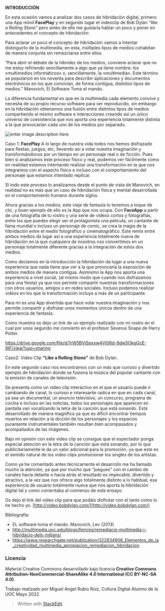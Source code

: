 ﻿

**INTRODUCCIÓN**

En esta ocasión vamos a analizar dos casos de hibridación digital, primero una App móvil **FacePlay** y en segundo lugar el videoclip de Bob Dylan *"like a Rolling Stone"* pero antes de ello me gustaría hablar un poco y poner en antecedentes el concepto de hibridación:

Para aclarar un poco el concepto de hibridación vamos a intentar distinguirlo de la multimedia, en esta, múltiples tipos de medios cohabitan de manera conjunta sin remezclarse entre ellos.

“Para abrir el debate de la hibridez de los medios, conviene aclarar que no me estoy refiriendo sencillamente a algo que ya tiene nombre: los «multimedios informáticos» o, sencillamente, la «multimedia». Este término se popularizó en los noventa para describir aplicaciones y documentos electrónicos en los que convivían, de forma contigua, distintos tipos de medios.” Manovich, El Software Toma el mando.

La diferencia fundamental es que en la multimedia cada elemento convive y necesita de su propio recurso software para ser reproducido, sin embargo en la hibridación obtenemos una fusión entre distintos tipos de medios compartiendo el mismo software e interacciones creando así un único universo de coexistencia que nos aporta una experiencia totalmente distinta a la que provocarían cada uno de los medios por separado.


![enter image description here](https://play-lh.googleusercontent.com/VXTCkZJtyurz6nuiBgfrZ9yK0JEvsoqK1DUMiUj40WG7riWJ0EoOpAwRbUmdnNEwrJ0)


Caso 1: **FacePlay**
A lo largo de nuestra vida todos nos hemos disfrazado para fiestas, juegos, etc, llevando así a volar nuestra imaginación y transformándonos por un tiempo en un personaje real o de ficción. 
Pues bien si analizamos este proceso físico y real, podemos ver fácilmente como en realidad estamos intentando realizar una transformación en la que nos integramos con el aspecto físico e incluso con el comportamiento del personaje que estamos intentado replicar. 

Si todo este proceso lo analizamos desde el punto de vista de Manovich, en realidad no es más que un caso de hibridación física y mental desarrollada en el comportamiento humano durante siglos. 

Ahora gracias a los medios, este viaje de fantasía lo tenemos a toque de clic, y buen ejemplo de ello es la App que nos ocupa. Con **FaceApp** a partir de una fotografía de tu rostro y una serie de videos cortos y fotografías, entre los que puedes elegir ser el protagonista una película, un cantante de fama mundial o incluso un personaje de comic, se crea la magia de la hibridación entre el medio fotográfico y cinematográfico. 
Este remix entre ambos medios da lugar así a una experiencia totalmente nueva de hibridación en la que cualquiera de nosotros nos convertimos en un personaje totalmente diferente gracias a la integración de estos dos medios.

Como decíamos en la introducción la hibridación da lugar a una nueva experiencia que nada tiene que ver a la que provocaría la exposición de ambos medios de manera contigua.
Asimismo la App nos aporta una experiencia a nivel social, (al mismo modo que cuando nos disfrazamos para una fiesta) ya que nos permite compartir nuestras transformaciones con otros usuarios, amigos o en redes sociales. Incluso podemos realizar videos en los que la transformación incluya a más de un participante. 

Para mí es una App divertida que hace volar nuestra imaginación y nos permite compartir y disfrutar unos momentos únicos dentro de una experiencia de fantasía.  

Como muestra os dejo un link de un ejemplo realizado con mi rostro en el cual por unos segundo me convierto en el profesor Severus Snape de Harry Potter.

https://drive.google.com/file/d/1rW5BVjSpxxw4Vt06d-9dw5OkqGcE-9tF/view?usp=sharing

Caso2: Video Clip **"Like a Rolling Stone"** de Bob Dylan.

En este segundo caso nos encontramos con un más que curioso y divertido ejemplo de hibridación donde se fusiona la música del popular cantante con la emisión de canales de televisión.

Se presenta como un video clip interactivo en el que el usuario puede ir cambiando de canal, lo curioso e interesante radica en que en cada canal, ya sea un documental, un anuncio televisivo, un concurso, programa de cocina e incluso en las noticias, todos los personajes que aparecen en pantalla van vocalizando la letra de la canción que está sonando.  Está desarrollado de manera magnífica ya que es difícil encontrar tiempos muertos en relación a la dicción de los personajes y los espacios puramente instrumentales también resultan bien acompasados y acompañados de las imágenes.

Bajo mi opinión con este video clip se consigue que el espectador ponga especial atención en la letra de la canción que está sonando, por lo que publicitariamente le da un valor adicional para la promoción, ya que este es el sentido natural de los video clips promocionar los singles de los artistas.

Como ya he comentado antes técnicamente el desarrollo me ha llamado mucho la atención, ya que por mucho que "juegues" con el cambio de canales hacia delante o hacia atrás el resultado es impecable, divertido y atractivo, a la vez que nos ofrece algo totalmente distinto a lo habitual, esa experiencia de usuario totalmente nueva que nos aporta la hibridación digital tal y como comentaba al comienzo de este ensayo. 

Os dejo el link del video clip para que podáis disfrutar con el tanto como lo he hecho yo.
[http://video.bobdylan.com/](http://video.bobdylan.com/)

Bibliografía:

- EL software toma el mando. Manovich, Lev (2013)
- http://multimedia.uoc.edu/blogs/fem/es/remediacio-multimedia-i-hibridacio-dels-mitjans/
- https://www.researchgate.net/publication/322834908_Elementos_de_la_creatividad_multimedia_apropiacion_remediacion_hibridacion

### Licencia

Material Creative Commons desarrollado bajo licencia  **Creative Commons Attribution-NonCommercial-ShareAlike 4.0 International (CC BY-NC-SA 4.0)**.

Trabajo realizado por Miguel Angel Rubio Ruiz,
Cultura Digital
Alumno de la UOC
Mayo 2022




> Written with [StackEdit](https://stackedit.io/).

